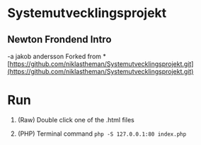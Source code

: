 # Systemutvecklingsprojekt
## Newton Frondend Intro
-a jakob andersson
Forked from *[https://github.com/niklastheman/Systemutvecklingsprojekt.git](https://github.com/niklastheman/Systemutvecklingsprojekt.git)

# Run

1. (Raw) Double click one of the .html files

2. (PHP) Terminal command ```php -S 127.0.0.1:80 index.php```